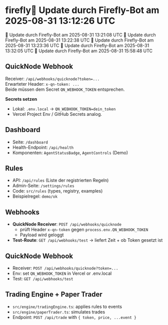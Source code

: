 # firefly🤖 Update durch Firefly-Bot am 2025-08-31 13:12:26 UTC
🤖 Update durch Firefly-Bot am 2025-08-31 13:21:08 UTC
🤖 Update durch Firefly-Bot am 2025-08-31 13:22:38 UTC
🤖 Update durch Firefly-Bot am 2025-08-31 13:23:36 UTC
🤖 Update durch Firefly-Bot am 2025-08-31 13:32:05 UTC
🤖 Update durch Firefly-Bot am 2025-08-31 15:58:48 UTC

## QuickNode Webhook

Receiver: `/api/webhooks/quicknode?token=...`  
Erwarteter Header: `x-qn-token: ...`  
Beide müssen dem Secret `QN_WEBHOOK_TOKEN` entsprechen.

**Secrets setzen**  
- Lokal: `.env.local` → `QN_WEBHOOK_TOKEN=dein_token`
- Vercel Project Env / GitHub Secrets analog.

## Dashboard

- Seite: `/dashboard`
- Health-Endpoint: `/api/health`
- Komponenten: `AgentStatusBadge`, `AgentControls` (Demo)


## Rules

- API: `/api/rules` (Liste der registrierten Regeln)
- Admin-Seite: `/settings/rules`
- Code: `src/rules` (types, registry, examples)
- Beispielregel: `demo/ok`


## Webhooks

- **QuickNode Receiver**: `POST /api/webhooks/quicknode`
  - prüft Header `x-qn-token` gegen `process.env.QN_WEBHOOK_TOKEN`
  - Payload wird geloggt
- **Test-Route**: `GET /api/webhooks/test` → liefert Zeit + ob Token gesetzt ist

## QuickNode Webhook
- Receiver: `POST /api/webhooks/quicknode?token=...`
- Env: set `QN_WEBHOOK_TOKEN` in Vercel or .env.local
- Test: `GET /api/webhooks/test`

## Trading Engine + Paper Trader
- `src/engine/tradingEngine.ts`: applies rules to events
- `src/engine/paperTrader.ts`: simulates trades
- Endpoint: `POST /api/trade` with `{ token, price, ...event }`
